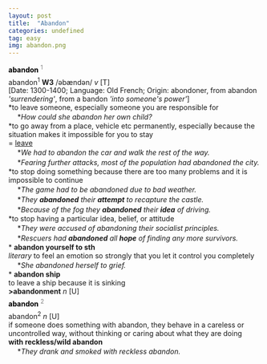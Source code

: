 ```yaml
---
layout: post
title:  "Abandon"
categories: undefined
tag: easy
img: abandon.png
---
```

<DIV style="COLOR: #808080; MARGIN: 0px 0px 5px; LINE-HEIGHT: normal"><SPAN style="FONT-SIZE: 10.5pt; COLOR: #000000; LINE-HEIGHT: normal"><B>abandon</B></SPAN> <SUP style="FONT-SIZE: 83%; LINE-HEIGHT: normal">1</SUP> &nbsp;</DIV>
<DIV style="MARGIN: 0px 0px 5px">a<B></B>ban<B></B>don<SUP>1</SUP> <B>W3</B> /əbændən/ <I>v</I> [T] <BR>[Date: 1300-1400; Language: Old French; Origin: abondoner, from abandon <I>'surrendering'</I>, from a bandon <I>'into someone's power'</I>]<BR>*to leave someone, especially someone you are responsible for<BR>　 *<I>How could she abandon her own child?</I><BR>*to go away from a place, vehicle etc permanently, especially because the situation makes it impossible for you to stay<BR>= <U>leave</U><BR>　 *<I>We had to abandon the car and walk the rest of the way.</I><BR>　 *<I>Fearing further attacks, most of the population had abandoned the city.</I><BR>*to stop doing something because there are too many problems and it is impossible to continue<BR>　 *<I>The game had to be abandoned due to bad weather.</I><BR>　 *<I>They <B>abandoned</B> their <B>attempt</B> to recapture the castle.</I><BR>　 *<I>Because of the fog they <B>abandoned</B> their <B>idea</B> of driving.</I><BR>*to stop having a particular idea, belief, or attitude<BR>　 *<I>They were accused of abandoning their socialist principles.</I><BR>　 *<I>Rescuers had <B>abandoned</B> all <B>hope</B> of finding any more survivors.</I><BR>* <B>abandon yourself to sth</B><BR><I>literary</I> to feel an emotion so strongly that you let it control you completely<BR>　 *<I>She abandoned herself to grief.</I><BR>* <B>abandon ship</B><BR>to leave a ship because it is sinking<BR><B>&gt;abandonment</B> <I>n</I> [U]</DIV>
<DIV style="COLOR: #808080; MARGIN: 0px 0px 5px; LINE-HEIGHT: normal"><SPAN style="FONT-SIZE: 10.5pt; COLOR: #000000; LINE-HEIGHT: normal"><B>abandon</B></SPAN> <SUP style="FONT-SIZE: 83%; LINE-HEIGHT: normal">2</SUP> &nbsp;</DIV>
<DIV style="MARGIN: 0px 0px 5px">abandon<SUP>2</SUP> <I>n</I> [U] <BR>if someone does something with abandon, they behave in a careless or uncontrolled way, without thinking or caring about what they are doing<BR><B>with reckless/wild abandon</B><BR>　 *<I>They drank and smoked with reckless abandon.</I></DIV>
